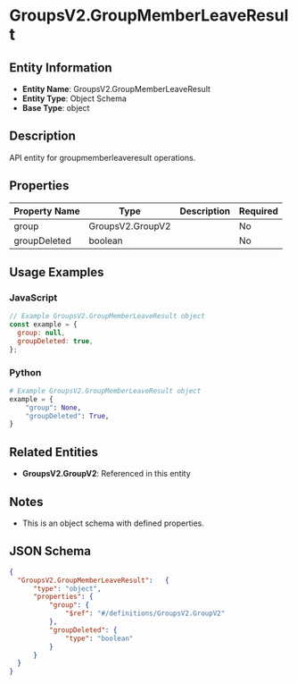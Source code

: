 # GroupsV2.GroupMemberLeaveResult

## Entity Information
- **Entity Name**: GroupsV2.GroupMemberLeaveResult
- **Entity Type**: Object Schema
- **Base Type**: object

## Description
API entity for groupmemberleaveresult operations.

## Properties

| Property Name | Type | Description | Required |
|---------------|------|-------------|----------|
| group | GroupsV2.GroupV2 |  | No |
| groupDeleted | boolean |  | No |

## Usage Examples

### JavaScript
```javascript
// Example GroupsV2.GroupMemberLeaveResult object
const example = {
  group: null,
  groupDeleted: true,
};
```

### Python
```python
# Example GroupsV2.GroupMemberLeaveResult object
example = {
    "group": None,
    "groupDeleted": True,
}
```

## Related Entities
- **GroupsV2.GroupV2**: Referenced in this entity

## Notes
- This is an object schema with defined properties.

## JSON Schema
```json
{
  "GroupsV2.GroupMemberLeaveResult":   {
      "type": "object",
      "properties": {
          "group": {
              "$ref": "#/definitions/GroupsV2.GroupV2"
          },
          "groupDeleted": {
              "type": "boolean"
          }
      }
  }
}
```

